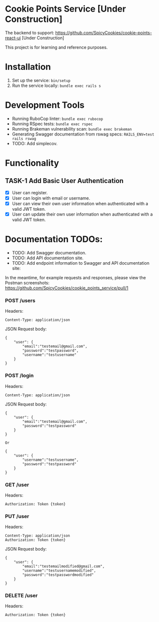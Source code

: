 # Cookie Points Service [Under Construction]

The backend to support: https://github.com/SpicyCookies/cookie-points-react-ui [Under Construction]

This project is for learning and reference purposes.

# Installation
1. Set up the service: `bin/setup`
2. Run the service locally: `bundle exec rails s`

# Development Tools
- Running RuboCop linter: `bundle exec rubocop`
- Running RSpec tests: `bundle exec rspec`
- Running Brakeman vulnerability scan: `bundle exec brakeman`
- Generating Swagger documentation from rswag specs: `RAILS_ENV=test rails rswag`
- TODO: Add simplecov.

# Functionality
## TASK-1 Add Basic User Authentication
- [x] User can register.
- [x] User can login with email or username.
- [x] User can view their own user information when authenticated with a valid JWT token.
- [x] User can update their own user information when authenticated with a valid JWT token.

# Documentation TODOs:
- TODO: Add Swagger documentation.
- TODO: Add API documentation site.
- TODO: Add endpoint information to Swagger and API documentation site:

In the meantime, for example requests and responses, please view the Postman screenshots: https://github.com/SpicyCookies/cookie_points_service/pull/1

### POST /users
Headers:
```
Content-Type: application/json
```

JSON Request body:
```
{
	"user": {
		"email":"testemail@gmail.com",
		"password":"testpassword",
		"username":"testusername"
	}
}
```

### POST /login
Headers:
```
Content-Type: application/json
```

JSON Request body:
```
{
	"user": {
		"email":"testemail@gmail.com",
		"password":"testpassword"
	}
}

Or

{
	"user": {
		"username":"testusername",
		"password":"testpassword"
	}
}
```

### GET /user
Headers:
```
Authorization: Token {token}
```

### PUT /user
Headers:
```
Content-Type: application/json
Authorization: Token {token}
```

JSON Request body:
```
{
	"user": {
		"email":"testemailmodified@gmail.com",
		"username":"testusernamemodified",
		"password":"testpasswordmodified"
	}
}
```

### DELETE /user
Headers:
```
Authorization: Token {token}
```
